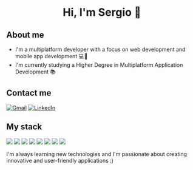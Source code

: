 <h1 align="center">Hi, I'm Sergio 👋  </h1>                 
   
## About me     
- I'm a multiplatform developer with a focus on web development and mobile app development 💻📱     
- I'm currently studying a Higher Degree in Multiplatform Application Development 📚  

## Contact me  
[![Gmail](https://img.shields.io/badge/Gmail-D14836?style=for-the-badge&logo=gmail&logoColor=white)](mailto:sergio3vd@gmail.com)
[![LinkedIn](https://img.shields.io/badge/LinkedIn-0077B5?style=for-the-badge&logo=linkedin&logoColor=white)](https://www.linkedin.com/in/sergio-vigil-d%C3%ADaz/)

## My stack
<img src="https://img.shields.io/badge/HTML5-E34F26?style=for-the-badge&logo=html5&logoColor=white"> <img src="https://img.shields.io/badge/CSS3-1572B6?style=for-the-badge&logo=css3&logoColor=white"> <img src="https://img.shields.io/badge/Bootstrap-563D7C?style=for-the-badge&logo=bootstrap&logoColor=white"> <img src="https://img.shields.io/badge/JavaScript-F7DF1E?style=for-the-badge&logo=javascript&logoColor=black"> <img src="https://img.shields.io/badge/TypeScript-007ACC?style=for-the-badge&logo=typescript&logoColor=white"> <img src="https://img.shields.io/badge/Angular-DD0031?style=for-the-badge&logo=angular&logoColor=white"> <img src="https://img.shields.io/badge/Java-ED8B00?style=for-the-badge&logo=openjdk&logoColor=white"> <img src="https://img.shields.io/badge/MySQL-00000F?style=for-the-badge&logo=mysql&logoColor=white"> 

I'm always learning new technologies and I'm passionate about creating innovative and user-friendly applications :)
